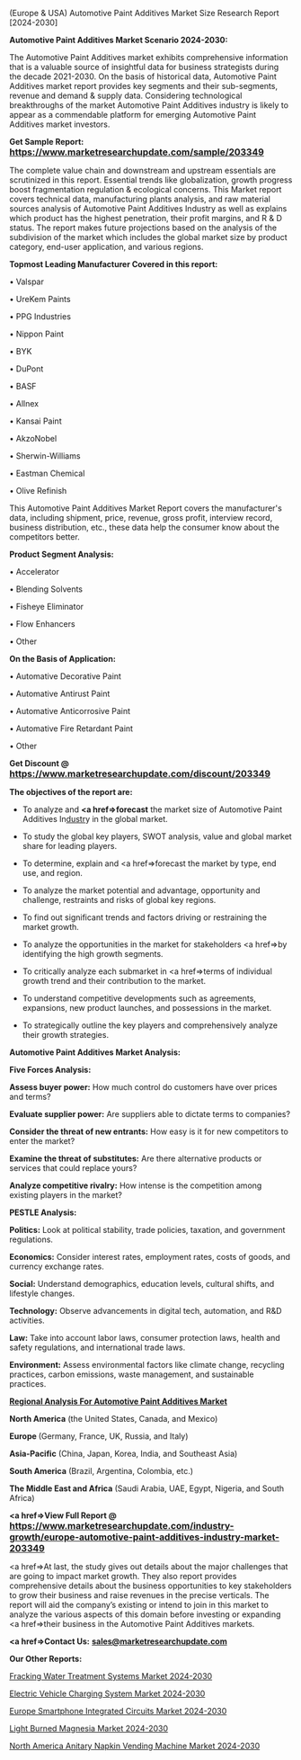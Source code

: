  (Europe & USA) Automotive Paint Additives Market Size Research Report [2024-2030]

<strong>Automotive Paint Additives Market Scenario 2024-2030:</strong>

The Automotive Paint Additives market exhibits comprehensive information that is a valuable source of insightful data for business strategists during the decade 2021-2030. On the basis of historical data, Automotive Paint Additives market report provides key segments and their sub-segments, revenue and demand &amp; supply data. Considering technological breakthroughs of the market Automotive Paint Additives industry is likely to appear as a commendable platform for emerging Automotive Paint Additives market investors.

<strong>Get Sample Report: <a href=https://www.marketresearchupdate.com/sample/203349><font size=3 color=#0000ff>https://www.marketresearchupdate.com/sample/203349</font></a></strong>

The complete value chain and downstream and upstream essentials are scrutinized in this report. Essential trends like globalization, growth progress boost fragmentation regulation &amp; ecological concerns. This Market report covers technical data, manufacturing plants analysis, and raw material sources analysis of Automotive Paint Additives Industry as well as explains which product has the highest penetration, their profit margins, and R & D status. The report makes future projections based on the analysis of the subdivision of the market which includes the global market size by product category, end-user application, and various regions.

<strong>Topmost Leading Manufacturer Covered in this report:</strong>

• Valspar

• UreKem Paints

• PPG Industries

• Nippon Paint

• BYK

• DuPont

• BASF

• Allnex

• Kansai Paint

• AkzoNobel

• Sherwin-Williams

• Eastman Chemical

• Olive Refinish

This Automotive Paint Additives Market Report covers the manufacturer's data, including shipment, price, revenue, gross profit, interview record, business distribution, etc., these data help the consumer know about the competitors better.

<strong>Product Segment Analysis: </strong>

• Accelerator

• Blending Solvents

• Fisheye Eliminator

• Flow Enhancers

• Other

<strong>On the Basis of Application:</strong>

• Automative Decorative Paint

• Automative Antirust Paint

• Automative Anticorrosive Paint

• Automative Fire Retardant Paint

• Other

<strong>Get Discount @ <a href=https://www.marketresearchupdate.com/discount/203349><font size=3 color=#0000ff>https://www.marketresearchupdate.com/discount/203349</font></a></strong>

<strong><b>The objectives of the report are:</b></strong>

- To analyze and <strong><a href=><strong>forecast</strong></a></strong> the market size of Automotive Paint Additives In<a href=ASDF991299>dustr</a>y in the global market.

- To study the global key players, SWOT analysis, value and global market share for leading players.

- To determine, explain and <a href=>forecast</a> the market by type, end use, and region.

- To analyze the market potential and advantage, opportunity and challenge, restraints and risks of global key regions.

- To find out significant trends and factors driving or restraining the market growth.

- To analyze the opportunities in the market for stakeholders <a href=>by</a> identifying the high growth segments.

- To critically analyze each submarket in <a href=>terms</a> of individual growth trend and their contribution to the market.

- To understand competitive developments such as agreements, expansions, new product launches, and possessions in the market.

- To strategically outline the key players and comprehensively analyze their growth strategies.

<strong>Automotive Paint Additives Market Analysis:</strong>

<strong>Five Forces Analysis:</strong>

<strong>Assess buyer power:</strong> How much control do customers have over prices and terms?

<strong>Evaluate supplier power:</strong> Are suppliers able to dictate terms to companies?

<strong>Consider the threat of new entrants:</strong> How easy is it for new competitors to enter the market?

<strong>Examine the threat of substitutes:</strong> Are there alternative products or services that could replace yours?

<strong>Analyze competitive rivalry:</strong> How intense is the competition among existing players in the market?

<strong>PESTLE Analysis:</strong>

<strong>Politics:</strong> Look at political stability, trade policies, taxation, and government regulations.

<strong>Economics:</strong> Consider interest rates, employment rates, costs of goods, and currency exchange rates.

<strong>Social:</strong> Understand demographics, education levels, cultural shifts, and lifestyle changes.

<strong>Technology:</strong> Observe advancements in digital tech, automation, and R&D activities.

<strong>Law:</strong> Take into account labor laws, consumer protection laws, health and safety regulations, and international trade laws.

<strong>Environment:</strong> Assess environmental factors like climate change, recycling practices, carbon emissions, waste management, and sustainable practices.

<strong><u><b>Regional Analysis For Automotive Paint Additives Market</b></u></strong>

<strong><b>North America</b></strong> (the United States, Canada, and Mexico)

<strong><b>Europe </b></strong>(Germany, France, UK, Russia, and Italy)

<strong><b>Asia-Pacific</b></strong> (China, Japan, Korea, India, and Southeast Asia)

<strong><b>South America</b></strong> (Brazil, Argentina, Colombia, etc.)

<strong><b>The Middle East and Africa</b></strong> (Saudi Arabia, UAE, Egypt, Nigeria, and South Africa)

<strong><a href=>View Full Report</a> @ <a href=https://www.marketresearchupdate.com/industry-growth/europe-automotive-paint-additives-industry-market-203349><font size=3 color=#0000ff>https://www.marketresearchupdate.com/industry-growth/europe-automotive-paint-additives-industry-market-203349</font></a></strong>

<a href=>At last,</a> the study gives out details about the major challenges that are going to impact market growth. They also report provides comprehensive details about the business opportunities to key stakeholders to grow their business and raise revenues in the precise verticals. The report will aid the company’s existing or intend to join in this market to analyze the various aspects of this domain before investing or expanding <a href=>their</a> business in the Automotive Paint Additives markets.

<strong><a href=>Contact Us:</a></strong>
<strong>sales@marketresearchupdate.com</strong>

<strong>Our Other Reports:</strong>

<a href=https://www.linkedin.com/pulse/fracking-water-treatment-systems-market-2023>Fracking Water Treatment Systems Market 2024-2030</a>

<a href=https://www.linkedin.com/pulse/electric-vehicle-charging-system-market-outlooks>Electric Vehicle Charging System Market 2024-2030</a>

<a href=https://www.linkedin.com/pulse/europe-smartphone-integrated-circuits-market-1f>Europe Smartphone Integrated Circuits Market 2024-2030</a>

<a href=https://www.linkedin.com/pulse/light-burned-magnesia-market-2023-data-analysis-zltzf/>Light Burned Magnesia Market 2024-2030</a>

<a href=https://www.linkedin.com/pulse/north-america-anitary-napkin-vending-machine-market-nka2f/>North America Anitary Napkin Vending Machine Market 2024-2030</a>


